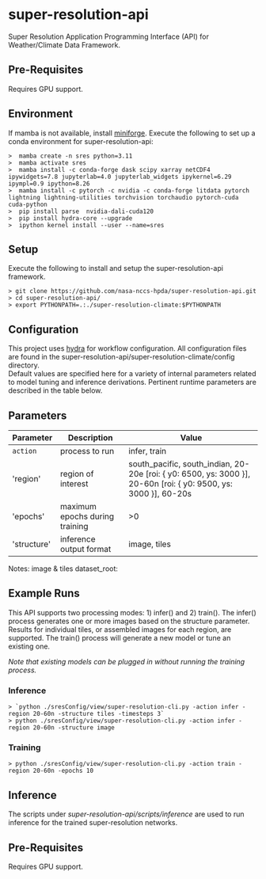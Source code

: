 
# super-resolution-api

Super Resolution Application Programming Interface (API) for Weather/Climate Data Framework.

## Pre-Requisites

Requires GPU support. 

## Environment

If mamba is not available, install [miniforge](https://github.com/conda-forge/miniforge).
Execute the following to set up a conda environment for super-resolution-api:

    >  mamba create -n sres python=3.11
    >  mamba activate sres
    >  mamba install -c conda-forge dask scipy xarray netCDF4 ipywidgets=7.8 jupyterlab=4.0 jupyterlab_widgets ipykernel=6.29 ipympl=0.9 ipython=8.26
    >  mamba install -c pytorch -c nvidia -c conda-forge litdata pytorch lightning lightning-utilities torchvision torchaudio pytorch-cuda cuda-python
    >  pip install parse  nvidia-dali-cuda120
    >  pip install hydra-core --upgrade
    >  ipython kernel install --user --name=sres

## Setup

Execute the following to install and setup the super-resolution-api framework.

    > git clone https://github.com/nasa-nccs-hpda/super-resolution-api.git
    > cd super-resolution-api/
    > export PYTHONPATH=.:./super-resolution-climate:$PYTHONPATH

## Configuration

This project uses [hydra](https://hydra.cc) for workflow configuration.  All configuration files are found in the super-resolution-api/super-resolution-climate/config directory.  
Default values are specified here for a variety of internal parameters related to model tuning and inference derivations.  Pertinent runtime parameters are described in the table below.

## Parameters

| Parameter | Description | Value |
| --- | --- | --- |
| `action` | process to run | infer, train |
| 'region' | region of interest | south_pacific, south_indian, 20-20e [roi:  {  y0: 6500, ys: 3000 }], 20-60n [roi:  {  y0: 9500, ys: 3000 }], 60-20s |
| 'epochs' | maximum epochs during training | >0 |
| 'structure' | inference output format | image, tiles |

Notes:
image & tiles
dataset_root: 

## Example Runs

This API supports two processing modes: 1) infer() and 2) train().  The infer() process generates one or more images based on the structure parameter. 
Results for individual tiles, or assembled images for each region, are supported.  The train() process will generate a new model or tune an existing one.

*Note that existing models can be plugged in without running the training process.*

### Inference

    > `python ./sresConfig/view/super-resolution-cli.py -action infer -region 20-60n -structure tiles -timesteps 3` 
    > python ./sresConfig/view/super-resolution-cli.py -action infer -region 20-60n -structure image

### Training

    > python ./sresConfig/view/super-resolution-cli.py -action train -region 20-60n -epochs 10 


## Inference

The scripts under *super-resolution-api/scripts/inference* are used to run inference for the trained super-resolution networks. 

## Pre-Requisites

Requires GPU support. 
